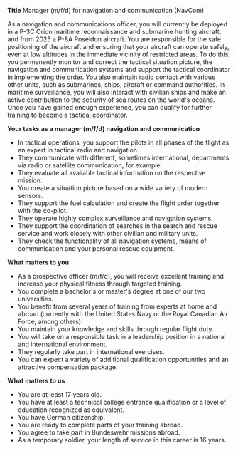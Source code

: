 **Title**
Manager (m/f/d) for navigation and communication (NavCom)

As a navigation and communications officer, you will currently be deployed in a P-3C Orion maritime reconnaissance and submarine hunting aircraft, and from 2025 a P-8A Poseidon aircraft. You are responsible for the safe positioning of the aircraft and ensuring that your aircraft can operate safely, even at low altitudes in the immediate vicinity of restricted areas. To do this, you permanently monitor and correct the tactical situation picture, the navigation and communication systems and support the tactical coordinator in implementing the order. You also maintain radio contact with various other units, such as submarines, ships, aircraft or command authorities. In maritime surveillance, you will also interact with civilian ships and make an active contribution to the security of sea routes on the world's oceans. Once you have gained enough experience, you can qualify for further training to become a tactical coordinator.

**Your tasks as a manager (m/f/d) navigation and communication**

-	In tactical operations, you support the pilots in all phases of the flight as an expert in tactical radio and navigation.
-	They communicate with different, sometimes international, departments via radio or satellite communication, for example.
-	They evaluate all available tactical information on the respective mission.
-	You create a situation picture based on a wide variety of modern sensors.
-	They support the fuel calculation and create the flight order together with the co-pilot.
-	They operate highly complex surveillance and navigation systems.
-	They support the coordination of searches in the search and rescue service and work closely with other civilian and military units.
-	They check the functionality of all navigation systems, means of communication and your personal rescue equipment.

**What matters to you**

-	As a prospective officer (m/f/d), you will receive excellent training and increase your physical fitness through targeted training.
-	You complete a bachelor's or master's degree at one of our two universities.
-	You benefit from several years of training from experts at home and abroad (currently with the United States Navy or the Royal Canadian Air Force, among others).
-	You maintain your knowledge and skills through regular flight duty.
-	You will take on a responsible task in a leadership position in a national and international environment.
-	They regularly take part in international exercises.
-	You can expect a variety of additional qualification opportunities and an attractive compensation package.

**What matters to us**

-	You are at least 17 years old.
-	You have at least a technical college entrance qualification or a level of education recognized as equivalent.
-	You have German citizenship.
-	You are ready to complete parts of your training abroad.
-	You agree to take part in Bundeswehr missions abroad.
-	As a temporary soldier, your length of service in this career is 16 years.

